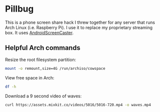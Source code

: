 # Pillbug
This is a phone screen share hack I threw together for any server that runs Arch Linux (i.e. Raspberry Pi).
I use it to replace my proprietary streaming box.
It uses [AndroidScreenCaster](https://github.com/magicsih/AndroidScreenCaster).

## Helpful Arch commands
Resize the root filesystem partition:
```bash
mount -o remount,size=4G /run/archiso/cowspace
```

View free space in Arch:
```bash
df -h
```

Download a 9 second video of waves:
```bash
curl https://assets.mixkit.co/videos/5016/5016-720.mp4 -o waves.mp4
```
